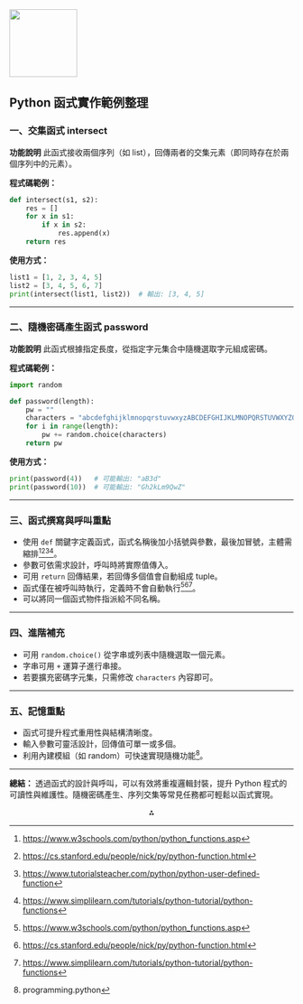 <img src="https://r2cdn.perplexity.ai/pplx-full-logo-primary-dark%402x.png" class="logo" width="120"/>

## Python 函式實作範例整理

### 一、交集函式 intersect

**功能說明**
此函式接收兩個序列（如 list），回傳兩者的交集元素（即同時存在於兩個序列中的元素）。

**程式碼範例：**

```python
def intersect(s1, s2):
    res = []
    for x in s1:
        if x in s2:
            res.append(x)
    return res
```

**使用方式：**

```python
list1 = [1, 2, 3, 4, 5]
list2 = [3, 4, 5, 6, 7]
print(intersect(list1, list2))  # 輸出: [3, 4, 5]
```


---

### 二、隨機密碼產生函式 password

**功能說明**
此函式根據指定長度，從指定字元集合中隨機選取字元組成密碼。

**程式碼範例：**

```python
import random

def password(length):
    pw = ""
    characters = "abcdefghijklmnopqrstuvwxyzABCDEFGHIJKLMNOPQRSTUVWXYZ0123456789"
    for i in range(length):
        pw += random.choice(characters)
    return pw
```

**使用方式：**

```python
print(password(4))   # 可能輸出: "aB3d"
print(password(10))  # 可能輸出: "Gh2kLm9QwZ"
```


---

### 三、函式撰寫與呼叫重點

- 使用 `def` 關鍵字定義函式，函式名稱後加小括號與參數，最後加冒號，主體需縮排[^1][^2][^3][^5]。
- 參數可依需求設計，呼叫時將實際值傳入。
- 可用 `return` 回傳結果，若回傳多個值會自動組成 tuple。
- 函式僅在被呼叫時執行，定義時不會自動執行[^1][^2][^5]。
- 可以將同一個函式物件指派給不同名稱。

---

### 四、進階補充

- 可用 `random.choice()` 從字串或列表中隨機選取一個元素。
- 字串可用 `+` 運算子進行串接。
- 若要擴充密碼字元集，只需修改 `characters` 內容即可。

---

### 五、記憶重點

- 函式可提升程式重用性與結構清晰度。
- 輸入參數可靈活設計，回傳值可單一或多個。
- 利用內建模組（如 random）可快速實現隨機功能[^8]。

---

**總結：**
透過函式的設計與呼叫，可以有效將重複邏輯封裝，提升 Python 程式的可讀性與維護性。隨機密碼產生、序列交集等常見任務都可輕鬆以函式實現。

<div style="text-align: center">⁂</div>

[^1]: https://www.w3schools.com/python/python_functions.asp

[^2]: https://cs.stanford.edu/people/nick/py/python-function.html

[^3]: https://www.tutorialsteacher.com/python/python-user-defined-function

[^4]: https://docs.python.org/3/library/functions.html

[^5]: https://www.simplilearn.com/tutorials/python-tutorial/python-functions

[^6]: https://www.programiz.com/python-programming/function-argument

[^7]: https://yasirbhutta.github.io/python/docs/functions/

[^8]: programming.python

